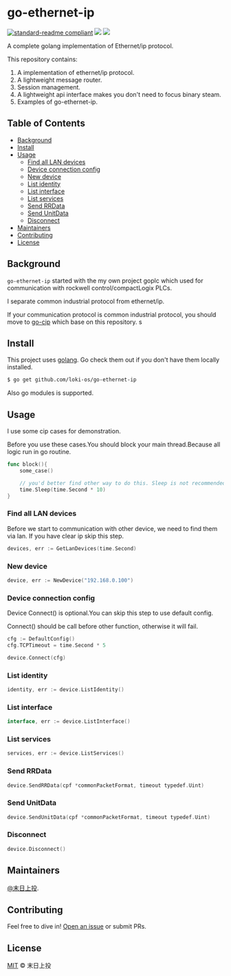 # go-ethernet-ip

[![standard-readme compliant](https://img.shields.io/badge/readme%20style-standard-brightgreen.svg)](https://github.com/RichardLitt/standard-readme)
[![](https://img.shields.io/github/go-mod/go-version/loki-os/go-ethernet-ip)]()
[![](https://img.shields.io/github/license/loki-os/go-ethernet-ip)]()

A complete golang implementation of Ethernet/ip protocol.

This repository contains:

1. A implementation of ethernet/ip protocol.
2. A lightweight message router.
3. Session management.
4. A lightweight api interface makes you don't need to focus binary steam.
5. Examples of go-ethernet-ip.

## Table of Contents

- [Background](#Background)
- [Install](#Install)
- [Usage](#Usage)
	- [Find all LAN devices](#Find-all-LAN-devices)
	- [Device connection config](#Device-connection-config)
	- [New device](#New-device)
	- [List identity](#List-identity)
	- [List interface](#List-interface)
	- [List services](#List-services)
	- [Send RRData](#List-services)
	- [Send UnitData](#List-services)
	- [Disconnect](#Disconnect)
- [Maintainers](#Maintainers)
- [Contributing](#Contributing)
- [License](#License)

## Background

`go-ethernet-ip` started with the my own project goplc which used for communication with rockwell control/compactLogix PLCs.

I separate common industrial protocol from ethernet/ip.

If your communication protocol is common industrial protocol, you should move to [go-cip](https://github.com/loki-os/go-cip) which base on this repository.
s
## Install

This project uses [golang](https://golang.org/). Go check them out if you don't have them locally installed.

```sh
$ go get github.com/loki-os/go-ethernet-ip
```

Also go modules is supported.

## Usage

I use some cip cases for demonstration.

Before you use these cases.You should block your main thread.Because all logic run in go routine.

```go
func block(){
	some_case()

	// you'd better find other way to do this. Sleep is not recommended.
	time.Sleep(time.Second * 10)
}
``` 

### Find all LAN devices

Before we start to communication with other device, we need to find them via lan. If you have clear ip skip this step.

```go
devices, err := GetLanDevices(time.Second)
```

### New device

```go
device, err := NewDevice("192.168.0.100")
```

### Device connection config

Device Connect() is optional.You can skip this step to use default config.

Connect() should be call before other function, otherwise it will fail.

```go
cfg := DefaultConfig()
cfg.TCPTimeout = time.Second * 5

device.Connect(cfg)
```

### List identity

```go
identity, err := device.ListIdentity()
```

### List interface

```go
interface, err := device.ListInterface()
```

### List services

```go
services, err := device.ListServices()
```

### Send RRData

```go
device.SendRRData(cpf *commonPacketFormat, timeout typedef.Uint)
```

### Send UnitData

```go
device.SendUnitData(cpf *commonPacketFormat, timeout typedef.Uint)
```

### Disconnect

```go
device.Disconnect()
```

## Maintainers

[@末日上投](https://github.com/MiguelValentine).

## Contributing

Feel free to dive in! [Open an issue](https://github.com/loki-os/go-ethernet-ip/issues/new) or submit PRs.

## License

[MIT](LICENSE) © 末日上投